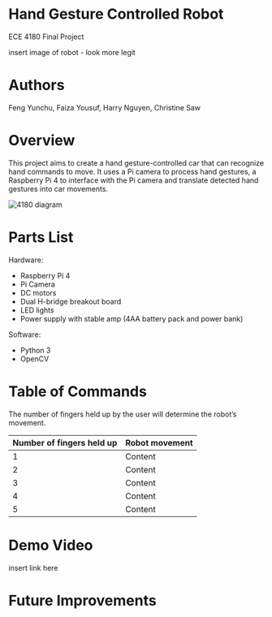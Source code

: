 # Hand Gesture Controlled Robot
ECE 4180 Final Project 

insert image of robot - look more legit

# Authors
Feng Yunchu, Faiza Yousuf, Harry Nguyen, Christine Saw

# Overview
This project aims to create a hand gesture-controlled car that can recognize hand commands to move. It uses a Pi camera to process hand gestures, a Raspberry Pi 4 to interface with the Pi camera and translate detected hand gestures into car movements. 

![4180 diagram](https://user-images.githubusercontent.com/78784280/144507873-991d5299-bcb3-4949-88cc-522cac358af1.png)

# Parts List
Hardware:
- Raspberry Pi 4
- Pi Camera
- DC motors 
- Dual H-bridge breakout board 
- LED lights
- Power supply with stable amp (4AA battery pack and power bank)

Software:
- Python 3
- OpenCV

# Table of Commands
The number of fingers held up by the user will determine the robot’s movement.

| Number of fingers held up  | Robot movement |
| ------------- | ------------- |
| 1  | Content   |
| 2  | Content   |
| 3  | Content   |
| 4  | Content   |
| 5  | Content   |

# Demo Video

insert link here

# Future Improvements

